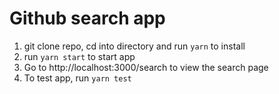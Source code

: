 # Github search app

1. git clone repo, cd into directory and run ``yarn`` to install
2. run ``yarn start`` to start app
3. Go to http://localhost:3000/search to view the search page
4. To test app, run ``yarn test``
